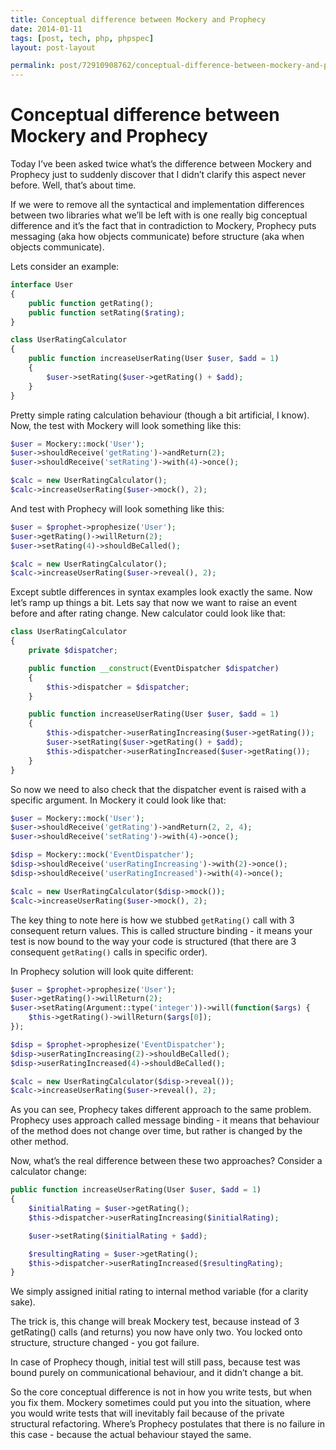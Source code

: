 ```yaml
---
title: Conceptual difference between Mockery and Prophecy
date: 2014-01-11
tags: [post, tech, php, phpspec]
layout: post-layout

permalink: post/72910908762/conceptual-difference-between-mockery-and-prophecy/index.html
---
```


# Conceptual difference between Mockery and Prophecy

Today I’ve been asked twice what’s the difference between Mockery and Prophecy just to suddenly
discover that I didn’t clarify this aspect never before. Well, that’s about time.

If we were to remove all the syntactical and implementation differences between two libraries what
we’ll be left with is one really big conceptual difference and it’s the fact that in contradiction
to Mockery, Prophecy puts messaging (aka how objects communicate) before structure (aka when
objects communicate).

Lets consider an example:

```php
interface User
{
    public function getRating();
    public function setRating($rating);
}

class UserRatingCalculator
{
    public function increaseUserRating(User $user, $add = 1)
    {
        $user->setRating($user->getRating() + $add);
    }
}
```

Pretty simple rating calculation behaviour (though a bit artificial, I know). Now, the test with
Mockery will look something like this:

```php
$user = Mockery::mock('User');
$user->shouldReceive('getRating')->andReturn(2);
$user->shouldReceive('setRating')->with(4)->once();

$calc = new UserRatingCalculator();
$calc->increaseUserRating($user->mock(), 2);
```

And test with Prophecy will look something like this:

```php
$user = $prophet->prophesize('User');
$user->getRating()->willReturn(2);
$user->setRating(4)->shouldBeCalled();

$calc = new UserRatingCalculator();
$calc->increaseUserRating($user->reveal(), 2);
```

Except subtle differences in syntax examples look exactly the same. Now let’s ramp up things a
bit. Lets say that now we want to raise an event before and after rating change. New calculator
could look like that:

```php
class UserRatingCalculator
{
    private $dispatcher;

    public function __construct(EventDispatcher $dispatcher)
    {
        $this->dispatcher = $dispatcher;
    }

    public function increaseUserRating(User $user, $add = 1)
    {
        $this->dispatcher->userRatingIncreasing($user->getRating());
        $user->setRating($user->getRating() + $add);
        $this->dispatcher->userRatingIncreased($user->getRating());
    }
}
```

So now we need to also check that the dispatcher event is raised with a specific argument. In
Mockery it could look like that:

```php
$user = Mockery::mock('User');
$user->shouldReceive('getRating')->andReturn(2, 2, 4);
$user->shouldReceive('setRating')->with(4)->once();

$disp = Mockery::mock('EventDispatcher');
$disp->shouldReceive('userRatingIncreasing')->with(2)->once();
$disp->shouldReceive('userRatingIncreased')->with(4)->once();

$calc = new UserRatingCalculator($disp->mock());
$calc->increaseUserRating($user->mock(), 2);
```

The key thing to note here is how we stubbed `getRating()` call with 3 consequent return values.
This is called structure binding - it means your test is now bound to the way your code is
structured (that there are 3 consequent `getRating()` calls in specific order).

In Prophecy solution will look quite different:

```php
$user = $prophet->prophesize('User');
$user->getRating()->willReturn(2);
$user->setRating(Argument::type('integer'))->will(function($args) {
    $this->getRating()->willReturn($args[0]);
});

$disp = $prophet->prophesize('EventDispatcher');
$disp->userRatingIncreasing(2)->shouldBeCalled();
$disp->userRatingIncreased(4)->shouldBeCalled();

$calc = new UserRatingCalculator($disp->reveal());
$calc->increaseUserRating($user->reveal(), 2);
```

As you can see, Prophecy takes different approach to the same problem. Prophecy uses approach
called message binding - it means that behaviour of the method does not change over time, but
rather is changed by the other method.

Now, what’s the real difference between these two approaches? Consider a calculator change:

```php
public function increaseUserRating(User $user, $add = 1)
{
    $initialRating = $user->getRating();
    $this->dispatcher->userRatingIncreasing($initialRating);

    $user->setRating($initialRating + $add);

    $resultingRating = $user->getRating();
    $this->dispatcher->userRatingIncreased($resultingRating);
}
```

We simply assigned initial rating to internal method variable (for a clarity sake).

The trick is, this change will break Mockery test, because instead of 3 getRating() calls (and
returns) you now have only two. You locked onto structure, structure changed - you got failure.

In case of Prophecy though, initial test will still pass, because test was bound purely on
communicational behaviour, and it didn’t change a bit.

So the core conceptual difference is not in how you write tests, but when you fix them. Mockery
sometimes could put you into the situation, where you would write tests that will inevitably fail
because of the private structural refactoring. Where’s Prophecy postulates that there is no
failure in this case - because the actual behaviour stayed the same.

